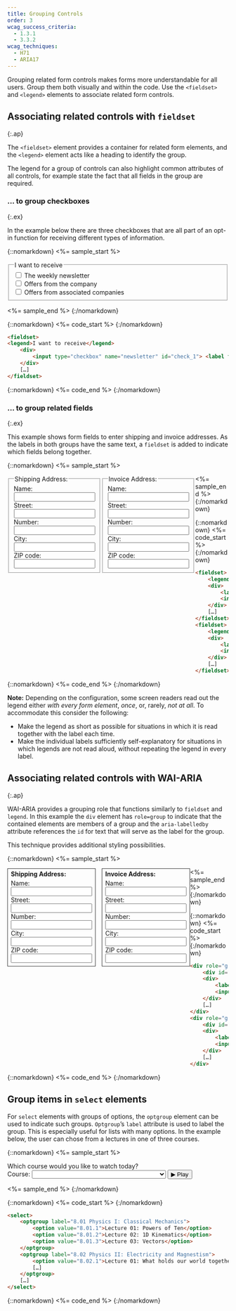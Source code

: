 ```yaml
---
title: Grouping Controls
order: 3
wcag_success_criteria:
  - 1.3.1
  - 3.3.2
wcag_techniques:
  - H71
  - ARIA17
---
```


Grouping related form controls makes forms more understandable for all users. Group them both visually and within the code. Use the `<fieldset>` and `<legend>` elements to associate related form controls.

## Associating related controls with `fieldset`
{:.ap}

The `<fieldset>` element provides a container for related form elements, and the `<legend>` element acts like a heading to identify the group.

The legend for a group of controls can also highlight common attributes of all controls, for example state the fact that all fields in the group are required.

### … to group checkboxes
{:.ex}

In the example below there are three checkboxes that are all part of an opt-in function for receiving different types of information.

{::nomarkdown}
<%= sample_start %>

<form method="post" action="#">
<fieldset>
<legend>I want to receive</legend>
	<div>
		<input type="checkbox" name="newsletter" id="check_1"> <label for="check_1">The weekly newsletter</label>
	</div>
	<div>
		<input type="checkbox" name="company_offers" id="check_2"> <label for="check_2">Offers from the company</label>
	</div>
	<div>
		<input type="checkbox" name="assoc_offers" id="check_3"> <label for="check_3">Offers from associated companies</label>
	</div>
</fieldset>
</form>
<%= sample_end %>
{:/nomarkdown}

{::nomarkdown}
<%= code_start %>
{:/nomarkdown}

~~~ html
<fieldset>
<legend>I want to receive</legend>
	<div>
		<input type="checkbox" name="newsletter" id="check_1"> <label for="check_1">The weekly newsletter</label>
	</div>
	[…]
</fieldset>
~~~

{::nomarkdown}
<%= code_end %>
{:/nomarkdown}

### … to group related fields
{:.ex}

This example shows form fields to enter shipping and invoice addresses. As the labels in both groups have the same text, a `fieldset` is added to indicate which fields belong together.

{::nomarkdown}
<%= sample_start %>

<form method="post" action="#">
	<fieldset style="float:left;">
		<legend>Shipping Address:</legend>
		<div>
			<label for="shipping_name">Name:</label><br>
			<input type="text" name="shipping_name" id="shipping_name">
		</div>
		<div>
			<label for="shipping_street">Street:</label><br>
			<input type="text" name="shipping_street" id="shipping_street">
		</div>
		<div>
			<label for="shipping_number">Number:</label><br>
			<input type="text" name="shipping_number" id="shipping_number">
		</div>
		<div>
			<label for="shipping_city">City:</label><br>
			<input type="text" name="shipping_city" id="shipping_city">
		</div>
		<div>
			<label for="shipping_zip">ZIP code:</label><br>
			<input type="text" name="shipping_zip" id="shipping_zip">
			</div>
	</fieldset>
	<fieldset style="float:left;">
		<legend>Invoice Address:</legend>
		<div>
			<label for="invoice_name">Name:</label><br>
			<input type="text" name="invoice_name" id="invoice_name">
		</div>
		<div>
			<label for="invoice_street">Street:</label><br>
			<input type="text" name="invoice_street" id="invoice_street">
		</div>
		<div>
			<label for="invoice_number">Number:</label><br>
			<input type="text" name="invoice_number" id="invoice_number">
		</div>
		<div>
			<label for="invoice_city">City:</label><br>
			<input type="text" name="invoice_city" id="invoice_city">
		</div>
		<div>
			<label for="invoice_zip">ZIP code:</label><br>
			<input type="text" name="invoice_zip" id="invoice_zip">
		</div>
	</fieldset>
</form>

<%= sample_end %>
{:/nomarkdown}

{::nomarkdown}
<%= code_start %>
{:/nomarkdown}

~~~ html
<fieldset>
	<legend>Shipping Address:</legend>
	<div>
		<label for="shipping_name">Name:</label><br>
		<input type="text" name="shipping_name" id="shipping_name">
	</div>
	[…]
</fieldset>
<fieldset>
	<legend>Invoice Address:</legend>
	<div>
		<label for="invoice_name">Name:</label><br>
		<input type="text" name="invoice_name" id="invoice_name">
	</div>
	[…]
</fieldset>
~~~

{::nomarkdown}
<%= code_end %>
{:/nomarkdown}

**Note:** Depending on the configuration, some screen readers read out the legend either _with every form element_, _once_, or, rarely, _not at all_. To accommodate this consider the following:

* Make the legend as short as possible for situations in which it is read together with the label each time.
* Make the individual labels sufficiently self-explanatory for situations in which legends are not read aloud, without repeating the legend in every label.

## Associating related controls with WAI-ARIA
{:.ap}

WAI-ARIA provides a grouping role that functions similarly to `fieldset` and `legend`.  In this example the `div` element has `role=group` to indicate that the contained elements are members of a group and the `aria-labelledby` attribute references the `id` for text that will serve as the label for the group.

This technique provides additional styling possibilities.

{::nomarkdown}
<%= sample_start %>

<form method="post" action="#">
	<div role="group" aria-labelledby="shipping_head" style="float:left; border: 1px solid #333; padding: 0 .5em .5em; margin-right: 1em;">
		<div id="shipping_head" style="font-weight: bold; padding: .25em 0;">Shipping Address:</div>
		<div>
			<label for="aria_shipping_name">Name:</label><br>
			<input type="text" name="aria_shipping_name" id="aria_shipping_name">
		</div>
		<div>
			<label for="aria_shipping_street">Street:</label><br>
			<input type="text" name="aria_shipping_street" id="aria_shipping_street">
		</div>
		<div>
			<label for="aria_shipping_number">Number:</label><br>
			<input type="text" name="aria_shipping_number" id="aria_shipping_number">
		</div>
		<div>
			<label for="aria_shipping_city">City:</label><br>
			<input type="text" name="aria_shipping_city" id="aria_shipping_city">
		</div>
		<div>
			<label for="aria_shipping_zip">ZIP code:</label><br>
			<input type="text" name="aria_shipping_zip" id="aria_shipping_zip">
			</div>
	</div>
	<div role="group" aria-labelledby="invoice_head" style="float:left; border: 1px solid #333; padding:0 .5em .5em;">
		<div id="invoice_head" style="font-weight: bold; padding: .25em 0;">Invoice Address:</div>
		<div>
			<label for="aria_invoice_name">Name:</label><br>
			<input type="text" name="aria_invoice_name" id="aria_invoice_name">
		</div>
		<div>
			<label for="aria_invoice_street">Street:</label><br>
			<input type="text" name="aria_invoice_street" id="aria_invoice_street">
		</div>
		<div>
			<label for="aria_invoice_number">Number:</label><br>
			<input type="text" name="aria_invoice_number" id="aria_invoice_number">
		</div>
		<div>
			<label for="aria_invoice_city">City:</label><br>
			<input type="text" name="aria_invoice_city" id="aria_invoice_city">
		</div>
		<div>
			<label for="aria_invoice_zip">ZIP code:</label><br>
			<input type="text" name="aria_invoice_zip" id="aria_invoice_zip">
		</div>
	</div>
</form>

<%= sample_end %>
{:/nomarkdown}

{::nomarkdown}
<%= code_start %>
{:/nomarkdown}

~~~html
<div role="group" aria-labelledby="shipping_head">
	<div id="shipping_head">Shipping Address:</div>
	<div>
		<label for="shipping_name">Name:</label><br>
		<input type="text" name="shipping_name" id="shipping_name">
	</div>
	[…]
</div>
<div role="group" aria-labelledby="invoice_head">
	<div id="invoice_head">Invoice Address:</div>
	<div>
		<label for="invoice_name">Name:</label><br>
		<input type="text" name="invoice_name" id="invoice_name">
	</div>
	[…]
</div>
~~~

{::nomarkdown}
<%= code_end %>
{:/nomarkdown}

## Group items in `select` elements

For `select` elements with groups of options, the `optgroup` element can be used to indicate such groups. `Optgroup`’s `label` attribute is used to label the group. This is especially useful for lists with many options. In the example below, the user can chose from a lectures in one of three courses.

{::nomarkdown}
<%= sample_start %>

<form action="#" method="get">
	<p>
		Which course would you like to watch today?<br>
		<label id="course">Course:</label>
		<select name="course" id="course">
			<option></option>
			<optgroup label="8.01 Physics I: Classical Mechanics">
				<option value="8.01.1">Lecture 01: Powers of Ten</option>
				<option value="8.01.2">Lecture 02: 1D Kinematics</option>
				<option value="8.01.3">Lecture 03: Vectors</option>
			</optgroup>
			<optgroup label="8.02 Physics II: Electricity and Magnestism">
				<option value="8.02.1">Lecture 01: What holds our world together?</option>
				<option value="8.02.2">Lecture 02: Electric Field</option>
				<option value="8.02.3">Lecture 03: Electric Flux</option>
			</optgroup>
			<optgroup label="8.03 Physics III: Vibrations and Waves">
				<option value="8.03.1">Lecture 01: Periodic Phenomenon</option>
				<option value="8.03.2">Lecture 02: Beats</option>
				<option value="8.03.3">Lecture 03: Forced Oscillations with Damping</option>
			</optgroup>
		</select>
		<input type=submit value="▶ Play">
	</p>
</form>

<%= sample_end %>
{:/nomarkdown}

{::nomarkdown}
<%= code_start %>
{:/nomarkdown}

~~~html
<select>
	<optgroup label="8.01 Physics I: Classical Mechanics">
		<option value="8.01.1">Lecture 01: Powers of Ten</option>
		<option value="8.01.2">Lecture 02: 1D Kinematics</option>
		<option value="8.01.3">Lecture 03: Vectors</option>
	</optgroup>
	<optgroup label="8.02 Physics II: Electricity and Magnestism">
		<option value="8.02.1">Lecture 01: What holds our world together?</option>
		[…]
	</optgroup>
	[…]
</select>
~~~

{::nomarkdown}
<%= code_end %>
{:/nomarkdown}
